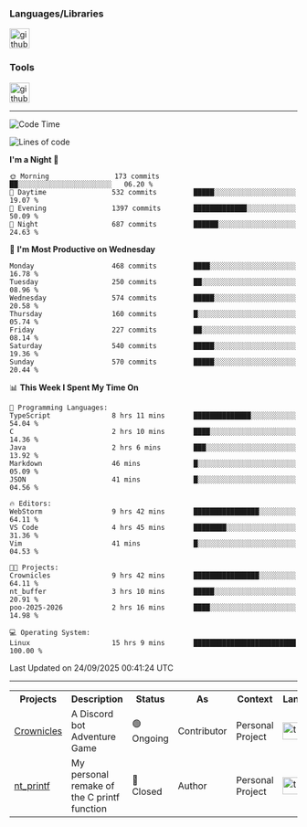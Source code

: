 <div>
    <h3>Languages/Libraries</h3>
    <img alt="github-chart" src="https://skillicons.dev/icons?i=c,py,js,ts,discordjs,html,css,md" height="35px">
</div>
<div>
    <h3>Tools</h3>
    <img alt="github-chart" src="https://skillicons.dev/icons?i=discord,git,github,gitlab,vim,vscode,webstorm,pycharm,ubuntu,pnpm,nodejs,docker" height="35px">
</div>

---
<!--START_SECTION:waka-->
![Code Time](http://img.shields.io/badge/Code%20Time-325%20hrs%2036%20mins-blue)

![Lines of code](https://img.shields.io/badge/From%20Hello%20World%20I%27ve%20Written-139.0%20thousand%20lines%20of%20code-blue)

**I'm a Night 🦉** 

```text
🌞 Morning                173 commits         ██░░░░░░░░░░░░░░░░░░░░░░░   06.20 % 
🌆 Daytime                532 commits         █████░░░░░░░░░░░░░░░░░░░░   19.07 % 
🌃 Evening                1397 commits        █████████████░░░░░░░░░░░░   50.09 % 
🌙 Night                  687 commits         ██████░░░░░░░░░░░░░░░░░░░   24.63 % 
```
📅 **I'm Most Productive on Wednesday** 

```text
Monday                   468 commits         ████░░░░░░░░░░░░░░░░░░░░░   16.78 % 
Tuesday                  250 commits         ██░░░░░░░░░░░░░░░░░░░░░░░   08.96 % 
Wednesday                574 commits         █████░░░░░░░░░░░░░░░░░░░░   20.58 % 
Thursday                 160 commits         █░░░░░░░░░░░░░░░░░░░░░░░░   05.74 % 
Friday                   227 commits         ██░░░░░░░░░░░░░░░░░░░░░░░   08.14 % 
Saturday                 540 commits         █████░░░░░░░░░░░░░░░░░░░░   19.36 % 
Sunday                   570 commits         █████░░░░░░░░░░░░░░░░░░░░   20.44 % 
```


📊 **This Week I Spent My Time On** 

```text
💬 Programming Languages: 
TypeScript               8 hrs 11 mins       ██████████████░░░░░░░░░░░   54.04 % 
C                        2 hrs 10 mins       ████░░░░░░░░░░░░░░░░░░░░░   14.36 % 
Java                     2 hrs 6 mins        ███░░░░░░░░░░░░░░░░░░░░░░   13.92 % 
Markdown                 46 mins             █░░░░░░░░░░░░░░░░░░░░░░░░   05.09 % 
JSON                     41 mins             █░░░░░░░░░░░░░░░░░░░░░░░░   04.56 % 

🔥 Editors: 
WebStorm                 9 hrs 42 mins       ████████████████░░░░░░░░░   64.11 % 
VS Code                  4 hrs 45 mins       ████████░░░░░░░░░░░░░░░░░   31.36 % 
Vim                      41 mins             █░░░░░░░░░░░░░░░░░░░░░░░░   04.53 % 

🐱‍💻 Projects: 
Crownicles               9 hrs 42 mins       ████████████████░░░░░░░░░   64.11 % 
nt_buffer                3 hrs 10 mins       █████░░░░░░░░░░░░░░░░░░░░   20.91 % 
poo-2025-2026            2 hrs 16 mins       ████░░░░░░░░░░░░░░░░░░░░░   14.98 % 

💻 Operating System: 
Linux                    15 hrs 9 mins       █████████████████████████   100.00 % 
```


 Last Updated on 24/09/2025 00:41:24 UTC
<!--END_SECTION:waka-->

---
<table>
    <tr>
        <th>Projects</th>
        <th>Description</th>
        <th>Status</th>
        <th>As</th>
        <th>Context</th>
        <th>Language</th>
    </tr>
    <tr>
        <td>
            <a href="https://github.com/Crownicles/Crownicles">Crownicles</a>
        </td>
        <td>
            A Discord bot Adventure Game
        </td>
        <td>
            🟢 Ongoing
        </td>
        <td>
            Contributor
        </td>
        <td>
            Personal Project
        </td>
        <td>
            <img alt="ts icon" src="https://skillicons.dev/icons?i=ts" height="30px">
        </td>
    </tr>
        <td>
            <a href="https://github.com/Ntalcme/nt_printf">nt_printf</a>
        </td>
        <td>
             My personal remake of the C printf function 
        </td>
        <td>
            🔴 Closed
        </td>
        <td>
            Author
        </td>
        <td>
            Personal Project
        </td>
        <td>
            <img alt="ts icon" src="https://skillicons.dev/icons?i=c" height="30px">
        </td>
    </tr>
</table>
